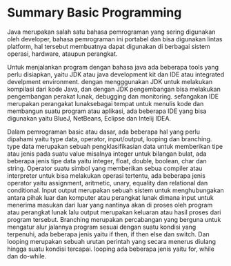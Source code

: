 # Summary Basic Programming

Java merupakan salah satu bahasa pemrograman yang sering digunakan oleh developer, bahasa pemrograman ini portabel dan bisa digunakan lintas platform, hal tersebut membuatnya dapat digunakan di berbagai sistem operasi, hardware, ataupun perangkat.

Untuk menjalankan program dengan bahasa java ada beberapa tools yang perlu disiapkan, yaitu JDK atau java development kit dan IDE atau integrated develpment environment. dengan mengggunakan JDK untuk melakukan kompilasi dari kode Java, dan dengan JDK pengembangan bisa melakukan pengembangan perakat lunak, debugging dan monitoring. sefangakan IDE merupakan perangakat lunaksebagai tempat untuk menulis kode dan membangun suatu program atau aplikasi, ada beberapa IDE yang bisa digunakan yaitu BlueJ, NetBeans, Eclipse dan Intelij IDEA.

Dalam pemrograman basic atau dasar, ada beberapa hal yang perlu dipahami yaitu type data, operator, input/output, looping dan branching. type data merupakan sebuah pengklasifikasian data untuk memberikan tipe atau jenis pada suatu value misalnya integer untuk bilangan bulat, ada beberapa jenis tipe data yaitu integer, float, double, boolean, char dan string. Operator suatu simbol yang memberikan sebua compiler atau interpreter untuk bisa melakukan operasi tertentu, ada beberapa jenis operator yaitu assignment, aritmetic, unary, equality dan relational dan conditional. Input output merupakan sebuah sistem untuk menghubungakan antara pihak luar dan komputer atau perangkat lunak dimana input untuk menerima masukan dari luar yang nantinya akan di proses oleh program atau perangkat lunak lalu output merupakan keluaran atau hasil proses dari program tersebut. Branching merupakan percabangan yang berguna untuk mengatur alur jalannya program sesuai dengan suatu kondisi yang terpenuhi, ada beberapa jenis yaitu if then, if then else dan switch. Dan looping merupakan sebuah urutan perintah yang secara menerus diulang hingga suatu kondisi tercapai. looping ada beberapa jenis yaitu for, while dan do-while.
